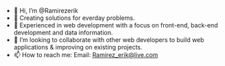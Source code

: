 - 👋 Hi, I’m @Ramirezerik
- 👀 Creating solutions for everday problems. 
- 🌱 Experienced in web development with a focus on front-end, back-end development and data information. 
- 💞️ I’m looking to collaborate with other web developers to build web applications & improving on existing projects.
- 📫 How to reach me: Email: Ramirez_erik@live.com 

<!---
Ramirezerik/Ramirezerik is a ✨ special ✨ repository because its `README.md` (this file) appears on your GitHub profile.
You can click the Preview link to take a look at your changes.
--->
